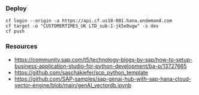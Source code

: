### Deploy

```
cf login --origin -a https://api.cf.us10-001.hana.ondemand.com
cf target -o "CUSTOMERTIMES_UK LTD_sub-1-jk5e0ugw" -s dev
cf push
```


### Resources

* https://community.sap.com/t5/technology-blogs-by-sap/how-to-setup-business-application-studio-for-python-development/ba-p/13727665
* https://github.com/saschakiefer/scp_python_template
* https://github.com/SAP-samples/sap-genai-hub-with-sap-hana-cloud-vector-engine/blob/main/genAI_vectordb.ipynb
